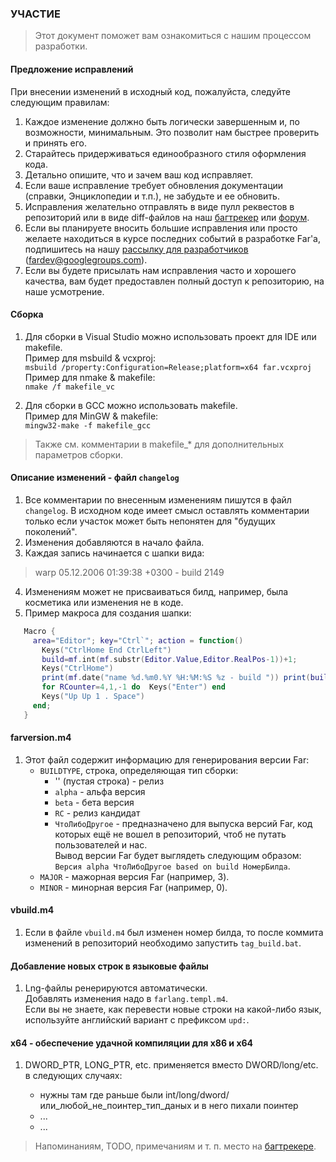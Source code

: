﻿### УЧАСТИЕ

> Этот документ поможет вам ознакомиться с нашим процессом разработки.

#### Предложение исправлений

При внесении изменений в исходный код, пожалуйста, следуйте следующим правилам:

1. Каждое изменение должно быть логически завершенным и, по возможности,
   минимальным. Это позволит нам быстрее проверить и принять его.
2. Старайтесь придерживаться единообразного стиля оформления кода.
3. Детально опишите, что и зачем ваш код исправляет.
4. Если ваше исправление требует обновления документации (справки,
   Энциклопедии и т.п.), не забудьте и ее обновить.
5. Исправления желательно отправлять в виде пулл реквестов в репозиторий
   или в виде diff-файлов на наш [багтрекер](http://bugs.farmanager.com)
   или [форум](http://forum.farmanager.com/viewforum.php?f=54).
6. Если вы планируете вносить большие исправления или просто желаете находиться
   в курсе последних событий в разработке Far'а, подпишитесь на нашу
   [рассылку для разработчиков](http://groups.google.com/group/fardev) (fardev@googlegroups.com).
7. Если вы будете присылать нам исправления часто и хорошего качества,
   вам будет предоставлен полный доступ к репозиторию, на наше усмотрение.


#### Сборка

1. Для сборки в Visual Studio можно использовать проект для IDE или makefile.  
   Пример для msbuild & vcxproj:  
   `msbuild /property:Configuration=Release;platform=x64 far.vcxproj`  
   Пример для nmake & makefile:  
   `nmake /f makefile_vc`

2. Для сборки в GCC можно использовать makefile.  
   Пример для MinGW & makefile:  
   `mingw32-make -f makefile_gcc`

> Также см. комментарии в makefile_* для дополнительных параметров сборки.

#### Описание изменений - файл `changelog`

1. Все комментарии по внесенным изменениям пишутся в файл `changelog`.
   В исходном коде имеет смысл оставлять комментарии только если участок
   может быть непонятен для "будущих поколений".
2. Изменения добавляются в начало файла.
3. Каждая запись начинается с шапки вида:
>   warp 05.12.2006 01:39:38 +0300 - build 2149
4. Изменениям может не присваиваться билд, например, была косметика или
   изменения не в коде.
5. Пример макроса для создания шапки:

```lua
   Macro {
     area="Editor"; key="Ctrl`"; action = function()
       Keys("CtrlHome End CtrlLeft")
       build=mf.int(mf.substr(Editor.Value,Editor.RealPos-1))+1;
       Keys("CtrlHome")
       print(mf.date("name %d.%m0.%Y %H:%M:%S %z - build ")) print(build)
       for RCounter=4,1,-1 do  Keys("Enter") end
       Keys("Up Up 1 . Space")
     end;
   }
```
#### farversion.m4

1. Этот файл содержит информацию для генерирования версии Far:
   * `BUILDTYPE`, строка, определяющая тип сборки:
      - '' (пустая строка) - релиз
      - `alpha` - альфа версия
      - `beta` - бета версия
      - `RC` - релиз кандидат
      - `ЧтоЛибоДругое` - предназначено для выпуска версий Far, код которых
        ещё не вошел в репозиторий, чтоб не путать пользователей и нас.  
        Вывод версии Far будет выглядеть следующим образом:  
        `Версия alpha ЧтоЛибоДругое based on build НомерБилда`.
   * `MAJOR` - мажорная версия Far (например, 3).
   * `MINOR` - минорная версия Far (например, 0).


#### vbuild.m4

1. Если в файле `vbuild.m4` был изменен номер билда, то после коммита
   изменений в репозиторий необходимо запустить `tag_build.bat`.


#### Добавление новых строк в языковые файлы

1. Lng-файлы ренерируются автоматически.  
   Добавлять изменения надо в `farlang.templ.m4`.  
   Если вы не знаете, как перевести новые строки на какой-либо язык,
   используйте английский вариант с префиксом `upd:`.  


#### x64 - обеспечение удачной компиляции для x86 и x64

1. DWORD_PTR, LONG_PTR, etc. применяется вместо DWORD/long/etc. в следующих
   случаях:

   - нужны там где раньше были int/long/dword/или_любой_не_поинтер_тип_даных
      и в него пихали поинтер
   - ...
   - ...


> Напоминаниям, TODO, примечаниям и т. п. место на [багтрекере](http://bugs.farmanager.com).

